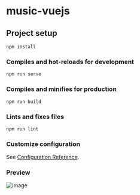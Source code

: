# music-vuejs

## Project setup
```
npm install
```

### Compiles and hot-reloads for development
```
npm run serve
```

### Compiles and minifies for production
```
npm run build
```

### Lints and fixes files
```
npm run lint
```

### Customize configuration
See [Configuration Reference](https://cli.vuejs.org/config/).
### Preview
![image](https://user-images.githubusercontent.com/70275218/222976952-1768cbdf-525e-4705-8ca1-049deb99319a.png)
